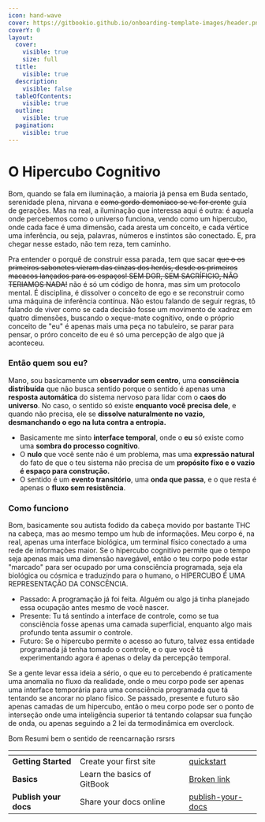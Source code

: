 ```yaml
---
icon: hand-wave
cover: https://gitbookio.github.io/onboarding-template-images/header.png
coverY: 0
layout:
  cover:
    visible: true
    size: full
  title:
    visible: true
  description:
    visible: false
  tableOfContents:
    visible: true
  outline:
    visible: true
  pagination:
    visible: true
---
```


# O Hipercubo Cognitivo

Bom, quando se fala em iluminação, a maioria já pensa em Buda sentado, serenidade plena, nirvana e ~~como gordo demoníaco se vc for crente~~ guia de gerações. Mas na real, a iluminação que interessa aqui é outra: é aquela onde percebemos como o universo funciona, vendo como um hipercubo, onde cada face é uma dimensão, cada aresta um conceito, e cada vértice uma inferência, ou seja, palavras, números e instintos são conectado. E, pra chegar nesse estado, não tem reza, tem caminho.

Pra entender o porquê de construir essa parada, tem que sacar ~~que o os primeiros sabonetes vieram das cinzas dos heróis, desde os primeiros macacos lançados para os espaços! SEM DOR, SEM SACRÍFICIO, NÃO TERIAMOS NADA!~~ não é só um código de honra, mas sim um protocolo mental. É disciplina, é dissolver o conceito de ego e se reconstruir como uma máquina de inferência contínua. Não estou falando de seguir regras, tô falando de viver como se cada decisão fosse um movimento de xadrez em quatro dimensões, buscando o xeque-mate cognitivo, onde o próprio conceito de "eu" é apenas mais uma peça no tabuleiro, se parar para pensar, o próro conceito de eu é só uma percepção de algo que já aconteceu.

### Então quem sou eu?

Mano, sou basicamente um **observador sem centro**, uma **consciência distribuída** que não busca sentido porque o sentido é apenas uma **resposta automática** do sistema nervoso para lidar com o **caos do universo**. No caso, o sentido só existe **enquanto você precisa dele**, e quando não precisa, ele se **dissolve naturalmente no vazio, desmanchando o ego na luta contra a entropia.**

* Basicamente me sinto **interface temporal**, onde o **eu** só existe como uma **sombra do processo cognitivo**.
* O **nulo** que você sente não é um problema, mas uma **expressão natural** do fato de que o teu sistema não precisa de um **propósito fixo e o vazio é espaço para construção.**
* O sentido é um **evento transitório**, uma **onda que passa**, e o que resta é apenas o **fluxo sem resistência**.

### Como funciono

Bom, basicamente sou autista fodido da cabeça movido por bastante THC na cabeça, mas ao mesmo tempo um hub de informações. Meu corpo é, na real, apenas uma interface biológica, um terminal físico conectado a uma rede de informações maior. Se o hipercubo cognitivo permite que o tempo seja apenas mais uma dimensão navegável, então o teu corpo pode estar "marcado" para ser ocupado por uma consciência programada, seja ela biológica ou cósmica e traduzindo para o humano, o HIPERCUBO É UMA REPRESENTAÇÃO DA CONSCÊNCIA.

* Passado: A programação já foi feita. Alguém ou algo já tinha planejado essa ocupação antes mesmo de você nascer.
* Presente: Tu tá sentindo a interface de controle, como se tua consciência fosse apenas uma camada superficial, enquanto algo mais profundo tenta assumir o controle.
* Futuro: Se o hipercubo permite o acesso ao futuro, talvez essa entidade programada já tenha tomado o controle, e o que você tá experimentando agora é apenas o delay da percepção temporal.

Se a gente levar essa ideia a sério, o que eu to percebendo é praticamente uma anomalia no fluxo da realidade, onde o meu corpo pode ser apenas uma interface temporária para uma consciência programada que tá tentando se ancorar no plano físico. Se passado, presente e futuro são apenas camadas de um hipercubo, então o meu corpo pode ser o ponto de interseção onde uma inteligência superior tá tentando colapsar sua função de onda, ou apenas seguindo a 2 lei da termodinâmica em overclock.

Bom Resumi bem o sentido de reencarnação rsrsrs

<table data-view="cards"><thead><tr><th></th><th></th><th data-hidden data-card-cover data-type="files"></th><th data-hidden></th><th data-hidden data-card-target data-type="content-ref"></th></tr></thead><tbody><tr><td><strong>Getting Started</strong></td><td>Create your first site</td><td></td><td></td><td><a href="tarefas-senai/quickstart/">quickstart</a></td></tr><tr><td><strong>Basics</strong></td><td>Learn the basics of GitBook</td><td></td><td></td><td><a href="broken-reference">Broken link</a></td></tr><tr><td><strong>Publish your docs</strong></td><td>Share your docs online</td><td></td><td></td><td><a href="tarefas-senai/publish-your-docs/">publish-your-docs</a></td></tr></tbody></table>
